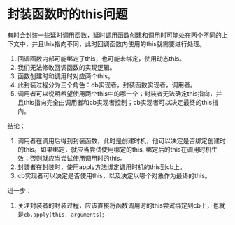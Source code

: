 # 封装函数时的this问题
有时会封装一些延时调用函数，延时调用函数创建和调用时可能处在两个不同的上下文中，并且this指向不同，此时回调函数内使用的this就需要进行处理。

1. 回调函数内部可能绑定了this，也可能未绑定，使用动态this。
2. 我们无法修改回调函数的实现逻辑。
3. 函数创建时和调用时对应两个this。
4. 此封装过程分为三个角色：cb实现者，封装函数实现者，调用者。
5. 调用者可以说明希望使用两个this中的哪一个；封装者无法确定this指向，并且this指向完全由调用者和cb实现者控制；cb实现者可以决定最终的this指向。

结论：
1. 调用者在调用后得到封装函数，此时是创建时机，他可以决定是否绑定创建时的this。如果绑定，就应当尝试使用绑定的this, 绑定后的this在调用时机生效；否则就应当尝试使用调用时的this。
2. 封装者在封装时，使用apply方法绑定调用时机的this到cb上。
3. cb实现者可以决定是否使用this，以及决定以哪个对象作为最终的this。

进一步：
1. 关注封装者的封装过程，应该直接将函数调用时的this尝试绑定到cb上，也就是`cb.apply(this, arguments)`;